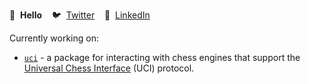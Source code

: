 👋 &nbsp;**Hello**&nbsp;&nbsp;&nbsp;  🐦 &nbsp;[Twitter](https://twitter.com/revcd)&nbsp;&nbsp;&nbsp; 💼 &nbsp;[LinkedIn](https://www.linkedin.com/in/cdrev/)

Currently working on:

- [`uci`](https://pkg.go.dev/github.com/revett/projects/pkg/uci) - a package for interacting 
  with chess engines that support the [Universal Chess Interface](http://wbec-ridderkerk.nl/html/UCIProtocol.html)
  (UCI) protocol.

<!--
**revett/revett** is a ✨ _special_ ✨ repository because its `README.md` (this file) appears on your GitHub profile.

Here are some ideas to get you started:

- 🔭 I’m currently working on ...
- 🌱 I’m currently learning ...
- 👯 I’m looking to collaborate on ...
- 🤔 I’m looking for help with ...
- 💬 Ask me about ...
- 📫 How to reach me: ...
- 😄 Pronouns: ...
- ⚡ Fun fact: ...
-->
